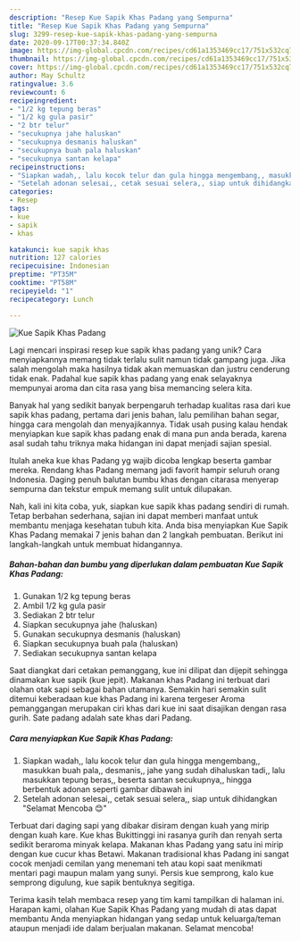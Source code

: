 ```yaml
---
description: "Resep Kue Sapik Khas Padang yang Sempurna"
title: "Resep Kue Sapik Khas Padang yang Sempurna"
slug: 3299-resep-kue-sapik-khas-padang-yang-sempurna
date: 2020-09-17T00:37:34.840Z
image: https://img-global.cpcdn.com/recipes/cd61a1353469cc17/751x532cq70/kue-sapik-khas-padang-foto-resep-utama.jpg
thumbnail: https://img-global.cpcdn.com/recipes/cd61a1353469cc17/751x532cq70/kue-sapik-khas-padang-foto-resep-utama.jpg
cover: https://img-global.cpcdn.com/recipes/cd61a1353469cc17/751x532cq70/kue-sapik-khas-padang-foto-resep-utama.jpg
author: May Schultz
ratingvalue: 3.6
reviewcount: 6
recipeingredient:
- "1/2 kg tepung beras"
- "1/2 kg gula pasir"
- "2 btr telur"
- "secukupnya jahe haluskan"
- "secukupnya desmanis haluskan"
- "secukupnya buah pala haluskan"
- "secukupnya santan kelapa"
recipeinstructions:
- "Siapkan wadah,, lalu kocok telur dan gula hingga mengembang,, masukkan buah pala,, desmanis,, jahe yang sudah dihaluskan tadi,, lalu masukkan tepung beras,, beserta santan secukupnya,, hingga berbentuk adonan seperti gambar dibawah ini"
- "Setelah adonan selesai,, cetak sesuai selera,, siap untuk dihidangkan &#34;Selamat Mencoba 😊&#34;"
categories:
- Resep
tags:
- kue
- sapik
- khas

katakunci: kue sapik khas 
nutrition: 127 calories
recipecuisine: Indonesian
preptime: "PT35M"
cooktime: "PT58M"
recipeyield: "1"
recipecategory: Lunch

---
```



![Kue Sapik Khas Padang](https://img-global.cpcdn.com/recipes/cd61a1353469cc17/751x532cq70/kue-sapik-khas-padang-foto-resep-utama.jpg)

Lagi mencari inspirasi resep kue sapik khas padang yang unik? Cara menyiapkannya memang tidak terlalu sulit namun tidak gampang juga. Jika salah mengolah maka hasilnya tidak akan memuaskan dan justru cenderung tidak enak. Padahal kue sapik khas padang yang enak selayaknya mempunyai aroma dan cita rasa yang bisa memancing selera kita.

Banyak hal yang sedikit banyak berpengaruh terhadap kualitas rasa dari kue sapik khas padang, pertama dari jenis bahan, lalu pemilihan bahan segar, hingga cara mengolah dan menyajikannya. Tidak usah pusing kalau hendak menyiapkan kue sapik khas padang enak di mana pun anda berada, karena asal sudah tahu triknya maka hidangan ini dapat menjadi sajian spesial.

Itulah aneka kue khas Padang yg wajib dicoba lengkap beserta gambar mereka. Rendang khas Padang memang jadi favorit hampir seluruh orang Indonesia. Daging penuh balutan bumbu khas dengan citarasa menyerap sempurna dan tekstur empuk memang sulit untuk dilupakan.


Nah, kali ini kita coba, yuk, siapkan kue sapik khas padang sendiri di rumah. Tetap berbahan sederhana, sajian ini dapat memberi manfaat untuk membantu menjaga kesehatan tubuh kita. Anda bisa menyiapkan Kue Sapik Khas Padang memakai 7 jenis bahan dan 2 langkah pembuatan. Berikut ini langkah-langkah untuk membuat hidangannya.

<!--inarticleads1-->

##### Bahan-bahan dan bumbu yang diperlukan dalam pembuatan Kue Sapik Khas Padang:

1. Gunakan 1/2 kg tepung beras
1. Ambil 1/2 kg gula pasir
1. Sediakan 2 btr telur
1. Siapkan secukupnya jahe (haluskan)
1. Gunakan secukupnya desmanis (haluskan)
1. Siapkan secukupnya buah pala (haluskan)
1. Sediakan secukupnya santan kelapa


Saat diangkat dari cetakan pemanggang, kue ini dilipat dan dijepit sehingga dinamakan kue sapik (kue jepit). Makanan khas Padang ini terbuat dari olahan otak sapi sebagai bahan utamanya. Semakin hari semakin sulit ditemui keberadaan kue khas Padang ini karena tergeser Aroma pemanggangan merupakan ciri khas dari kue ini saat disajikan dengan rasa gurih. Sate padang adalah sate khas dari Padang. 

<!--inarticleads2-->

##### Cara menyiapkan Kue Sapik Khas Padang:

1. Siapkan wadah,, lalu kocok telur dan gula hingga mengembang,, masukkan buah pala,, desmanis,, jahe yang sudah dihaluskan tadi,, lalu masukkan tepung beras,, beserta santan secukupnya,, hingga berbentuk adonan seperti gambar dibawah ini
1. Setelah adonan selesai,, cetak sesuai selera,, siap untuk dihidangkan &#34;Selamat Mencoba 😊&#34;


Terbuat dari daging sapi yang dibakar disiram dengan kuah yang mirip dengan kuah kare. Kue khas Bukittinggi ini rasanya gurih dan renyah serta sedikit beraroma minyak kelapa. Makanan khas Padang yang satu ini mirip dengan kue cucur khas Betawi. Makanan tradisional khas Padang ini sangat cocok menjadi cemilan yang menemani teh atau kopi saat menikmati mentari pagi maupun malam yang sunyi. Persis kue semprong, kalo kue semprong digulung, kue sapik bentuknya segitiga. 

Terima kasih telah membaca resep yang tim kami tampilkan di halaman ini. Harapan kami, olahan Kue Sapik Khas Padang yang mudah di atas dapat membantu Anda menyiapkan hidangan yang sedap untuk keluarga/teman ataupun menjadi ide dalam berjualan makanan. Selamat mencoba!
